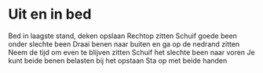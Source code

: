 # Uit en in bed
Bed in laagste stand, deken opslaan
Rechtop zitten 
Schuif goede been onder slechte been
Draai benen naar buiten en ga op de nedrand zitten
Neem de tijd om even te blijven zitten 
Schuif het slechte been naar voren
Je kunt beide benen belasten bij het opstaan 
Sta op met beide handen
